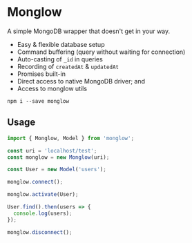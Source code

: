 # Monglow

A simple MongoDB wrapper that doesn't get in your way.

- Easy & flexible database setup
- Command buffering (query without waiting for connection)
- Auto-casting of `_id` in queries
- Recording of `createdAt` & `updatedAt`
- Promises built-in
- Direct access to native MongoDB driver; and
- Access to monglow utils

```
npm i --save monglow
```

## Usage

```typescript
import { Monglow, Model } from 'monglow';

const uri = 'localhost/test';
const monglow = new Monglow(uri);

const User = new Model('users');

monglow.connect();

monglow.activate(User);

User.find().then(users => {
  console.log(users);
});

monglow.disconnect();
```
